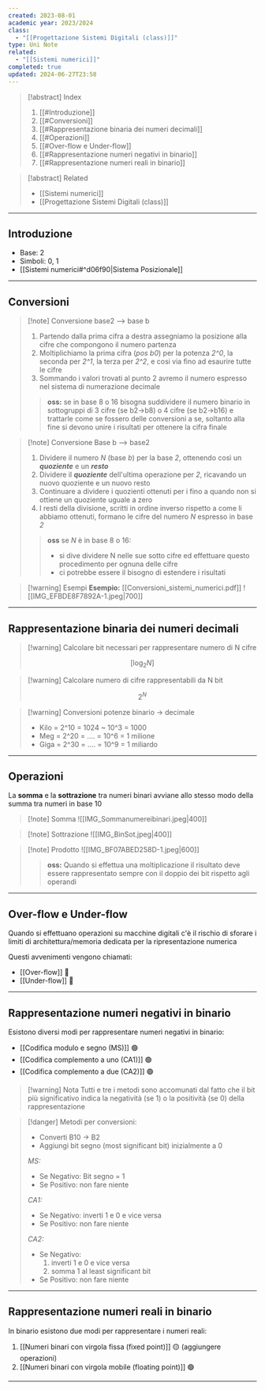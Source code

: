 ```yaml
---
created: 2023-08-01
academic year: 2023/2024
class:
  - "[[Progettazione Sistemi Digitali (class)]]"
type: Uni Note
related:
  - "[[Sistemi numerici]]"
completed: true
updated: 2024-06-27T23:58
---
```

>[!abstract] Index
>1. [[#Introduzione]]
>2. [[#Conversioni]]
>3. [[#Rappresentazione binaria dei numeri decimali]]
>4. [[#Operazioni]]
>5. [[#Over-flow e Under-flow]]
>6. [[#Rappresentazione numeri negativi in binario]]
>7. [[#Rappresentazione numeri reali in binario]]

>[!abstract] Related
>- [[Sistemi numerici]]
>- [[Progettazione Sistemi Digitali (class)]]

---
## Introduzione

- Base: 2
- Simboli: 0, 1
- [[Sistemi numerici#^d06f90|Sistema Posizionale]]

---
## Conversioni

>[!note] Conversione base2 --> base b
>1. Partendo dalla prima cifra a destra assegniamo la posizione alla cifre che compongono il numero partenza
>2. ﻿﻿﻿Moltiplichiamo la prima cifra (*pos b0*) per la potenza *2^0*, la seconda per *2^1*, la terza per *2^2*, e cosi via fino ad esaurire tutte le cifre
>3. ﻿﻿﻿Sommando i valori trovati al punto 2 avremo il numero espresso nel sistema di numerazione decimale
>
>>**oss:** se in base 8 o 16 bisogna suddividere il numero binario in sottogruppi di 3 cifre (se b2->b8) o 4 cifre (se b2->b16) e trattarle come se fossero delle conversioni a se, soltanto alla fine si devono unire i risultati per ottenere la cifra finale 

>[!note] Conversione Base b --> base2
>1. ﻿﻿﻿Dividere il numero *N* (base *b*) per la base *2*, ottenendo così un ***quoziente*** e un ***resto***
>2. ﻿﻿﻿Dividere il ***quoziente*** dell'ultima operazione per *2*, ricavando un nuovo quoziente e un nuovo resto
>3. ﻿﻿﻿Continuare a dividere i quozienti ottenuti per i fino a quando non si ottiene un quoziente uguale a zero
>4. ﻿﻿﻿I resti della divisione, scritti in ordine inverso rispetto a come li abbiamo ottenuti, formano le cifre del numero *N* espresso in base *2*
>
>>**oss** se *N* è in base 8 o 16:
>>- si dive dividere N nelle sue sotto cifre ed effettuare questo procedimento per ognuna delle cifre
>>-  ci potrebbe essere il bisogno di estendere i risultati

>[!warning] Esempi
>**Esempio:** [[Conversioni_sistemi_numerici.pdf]]
>![[IMG_EFBDE8F7892A-1.jpeg|700]]

---
## Rappresentazione binaria dei numeri decimali

>[!warning] Calcolare bit necessari per rappresentare numero di N cifre
>
>$$ 
>[\log_{2}{N}]
>$$

>[!warning] Calcolare numero di cifre rappresentabili da N bit
>
>$$
>2^N
>$$

>[!warning] Conversioni potenze binario -> decimale
>- Kilo = 2^10 = 1024 ~ 10^3 = 1000
>- Meg = 2^20 = .... = 10^6 = 1 milione
>- Giga = 2^30 = .... = 10^9 = 1 miliardo

---
## Operazioni

La **somma** e la **sottrazione** tra numeri binari avviane allo stesso modo della summa tra numeri in base 10

>[!note] Somma
>![[IMG_Sommanumereibinari.jpeg|400]]

>[!note] Sottrazione
>![[IMG_BinSot.jpeg|400]]

>[!note] Prodotto
>![[IMG_BF07ABED258D-1.jpeg|600]]
>>**oss:** Quando si effettua una moltiplicazione il risultato deve essere rappresentato sempre con il doppio dei bit rispetto agli operandi

---
## Over-flow e Under-flow

Quando si effettuano operazioni su macchine digitali c'è il rischio di sforare i limiti di architettura/memoria dedicata per la ripresentazione  numerica

Questi avvenimenti vengono chiamati:
- [[Over-flow]]  🔴
- [[Under-flow]]  🔴

---
## Rappresentazione numeri negativi in binario

Esistono diversi modi per rappresentare numeri negativi in binario:
- [[Codifica modulo e segno (MS)]] 🟢
- [[Codifica complemento a uno (CA1)]]  🟢
- [[Codifica complemento a due (CA2)]] 🟢

>[!warning] Nota
>Tutti e tre i metodi sono accomunati dal fatto che il bit più significativo indica la negatività (se 1) o la positività (se 0) della rappresentazione

>[!danger] Metodi per conversioni:
>- Converti B10 -> B2
>- Aggiungi bit segno (most significant bit) inizialmente a 0
>
>*MS:*
>- Se Negativo: Bit segno = 1
>- Se Positivo: non fare niente
>
>*CA1:*
>- Se Negativo: inverti 1 e 0 e vice versa
>- Se Positivo: non fare niente
>
>*CA2:*
>- Se Negativo: 
>	1. inverti 1 e 0 e vice versa
>	2. somma 1 al least significant bit
>- Se Positivo: non fare niente

---
## Rappresentazione numeri reali in binario

In binario esistono due modi per rappresentare i numeri reali:
1. [[Numeri binari con virgola fissa (fixed point)]]  🟡 (aggiungere operazioni)
2. [[Numeri binari con virgola mobile (floating point)]] 🟢

---



